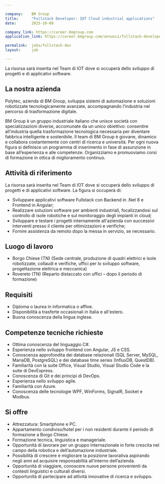 ```yaml
---

company:    BM Group
title:      "Fullstack Developer: IOT Cloud industrial applications"
date:       2025-10-09

company_link: https://career.bmgroup.com
application_link: https://career.bmgroup.com/annunci/fullstack-developer-iot-cloud-industrial-applications/

permalink:  jobs/fullstack-dev
layout:     job

---
```


La risorsa sarà inserita nel Team di IOT dove si occuperà dello sviluppo di progetti e di applicativi software.


## La nostra azienda

Polytec, azienda di BM Group, sviluppa sistemi di automazione e soluzioni robotizzate tecnologicamente avanzate, accompagnando l’industria nel percorso di trasformazione digitale.

BM Group è un gruppo industriale italiano che unisce società con specializzazioni diverse, accomunate da un unico obiettivo: consentire all’industria quella trasformazione tecnologica necessaria per diventare fabbrica intelligente e sostenibile. Il team di BM Group è giovane, dinamico e collabora costantemente con centri di ricerca e università. Per ogni nuova figura si definisce un programma di inserimento in fase di assunzione in base all’esperienza e alle competenze. Organizziamo e promuoviamo corsi di formazione in ottica di miglioramento continuo.

## Attività di riferimento

La risorsa sarà inserita nel Team di IOT dove si occuperà dello sviluppo di progetti e di applicativi software.
La figura si occuperà di:
* Sviluppare applicativi software Fullstack con Backend in .Net 8 e Frontend in Angular;
* Realizzare soluzioni software per ambienti industriali, focalizzandosi sul controllo di isole robotiche e sul monitoraggio degli impianti in cloud;
* Sviluppare e testare i progetti internamente all'azienda con successivi interventi presso il cliente per ottimizzazioni e verifiche;
* Fornire assistenza da remoto dopo la messa in servizio, se necessario.

## Luogo di lavoro

* Borgo Chiese (TN) (Sede centrale, produzione di quadri elettrici e isole robotizzate, collaudi e verifiche, uffici per lo sviluppo software, progettazione elettrica e meccanica)
* Rovereto (TN) (Reparto distaccato con uffici – dopo il periodo di formazione)

## Requisiti

* Diploma o laurea in informatica o affine.
* Disponibilità a trasferte occasionali in Italia e all'estero.
* Buona conoscenza della lingua inglese.

## Competenze tecniche richieste

* Ottima conoscenza del linguaggio C#.
* Esperienza nello sviluppo frontend con Angular, JS e CSS.
* Conoscenza approfondita dei database relazionali (SQL Server, MySQL, MariaDB, PostgreSQL) e dei database time series (InfluxDB, QuestDB).
* Familiarità con la suite Office, Visual Studio, Visual Studio Code e la suite di DevExpress.
* Conoscenza di Git e dei principi di DevOps.
* Esperienza nello sviluppo agile.
* Familiarità con Azure.
* Conoscenza delle tecnologie WPF, WinForms, SignalR, Socket e Modbus.

## Si offre

* Attrezzatura: Smartphone e PC.
* Appartamento condiviso/hotel per i non residenti durante il periodo di formazione a Borgo Chiese.
* Formazione tecnica, linguistica e manageriale.
* Opportunità di lavorare per un gruppo internazionale in forte crescita nel campo della robotica e dell’automazione industriale.
* Possibilità di crescere e migliorare la posizione lavorativa aspirando negli anni ad acquisire responsabilità all’interno dell’azienda.
* Opportunità di viaggiare, conoscere nuove persone provenienti da contesti linguistici e culturali diversi.
* Opportunità di partecipare ad attività innovative di ricerca e sviluppo.
